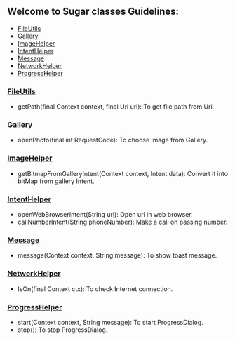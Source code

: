 

## Welcome to Sugar classes Guidelines:

* [FileUtils](https://github.com/CrownStack/android-sugar/blob/dev/README.md#fileutils)
* [Gallery](https://github.com/CrownStack/android-sugar/blob/dev/README.md#gallery)
* [ImageHelper](https://github.com/CrownStack/android-sugar/blob/dev/README.md#imagehelper)
* [IntentHelper](https://github.com/CrownStack/android-sugar/blob/dev/README.md#intenthelper)
* [Message](https://github.com/CrownStack/android-sugar/blob/dev/README.md#message)
* [NetworkHelper](https://github.com/CrownStack/android-sugar/blob/dev/README.md#networkhelper)
* [ProgressHelper](https://github.com/CrownStack/android-sugar/blob/dev/README.md#progresshelper)

### [FileUtils](https://github.com/CrownStack/android-sugar/blob/dev/FileUtils.java)
* getPath(final Context context, final Uri uri): To get file path from Uri.

### [Gallery](https://github.com/CrownStack/android-sugar/blob/dev/Gallery.java)
* openPhoto(final int RequestCode): To choose image from Gallery.

### [ImageHelper](https://github.com/CrownStack/android-sugar/blob/dev/ImageHelper.java)
* getBitmapFromGalleryIntent(Context context, Intent data): Convert it into bitMap from gallery Intent.

### [IntentHelper](https://github.com/CrownStack/android-sugar/blob/dev/IntentHelper.java)
* openWebBrowserIntent(String url): Open url in web browser.
* callNumberIntent(String phoneNumber): Make a call on passing number.
  
### [Message](https://github.com/CrownStack/android-sugar/blob/dev/Message.java)
* message(Context context, String message): To show toast message.

### [NetworkHelper](https://github.com/CrownStack/android-sugar/blob/dev/NetworkHelper.java)
* IsOn(final Context ctx): To check Internet connection.

### [ProgressHelper](https://github.com/CrownStack/android-sugar/blob/dev/ProgressHelper.java)
* start(Context context, String message): To start ProgressDialog.
* stop(): To stop ProgressDialog.

